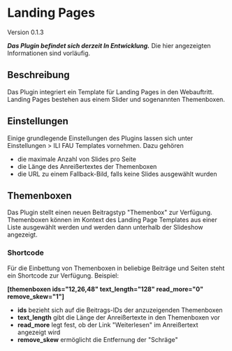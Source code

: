 

Landing Pages
=============

Version 0.1.3

***Das Plugin befindet sich derzeit In Entwicklung.*** Die hier angezeigten Informationen sind vorläufig.

## Beschreibung

Das Plugin integriert ein Template für Landing Pages in den Webauftritt. Landing Pages bestehen aus einem Slider und sogenannten Themenboxen.

## Einstellungen

Einige grundlegende Einstellungen des Plugins lassen sich unter Einstellungen > ILI FAU Templates vornehmen. Dazu gehören

- die maximale Anzahl von Slides pro Seite
- die Länge des Anreißertextes der Themenboxen
- die URL zu einem Fallback-Bild, falls keine Slides ausgewählt wurden

Themenboxen
----------------

Das Plugin stellt einen neuen Beitragstyp "Themenbox" zur Verfügung. Themenboxen können im Kontext des Landing Page Templates aus einer Liste ausgewählt werden und werden dann unterhalb der Slideshow angezeigt.

### Shortcode

Für die Einbettung von Themenboxen in beliebige Beiträge und Seiten steht ein Shortcode zur Verfügung. Beispiel:

**[themenboxen ids="12,26,48" text_length="128" read_more="0" remove_skew="1"]**

- **ids** bezieht sich auf die Beitrags-IDs der anzuzeigenden Themenboxen
- **text_length** gibt die Länge der Anreißertexte in den Themenboxen vor
- **read_more** legt fest, ob der Link "Weiterlesen" im Anreißertext angezeigt wird
- **remove_skew** ermöglicht die Entfernung der "Schräge"
